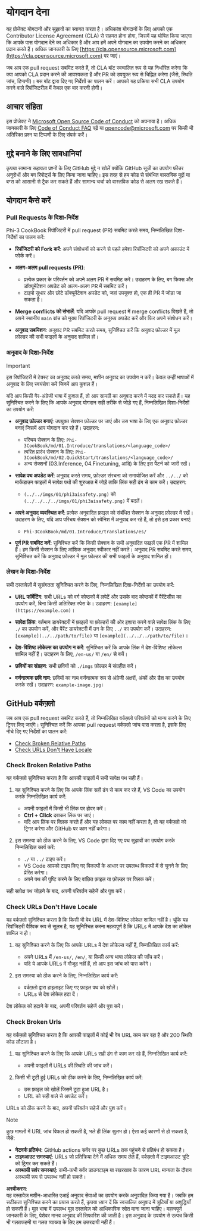 # योगदान देना

यह प्रोजेक्ट योगदानों और सुझावों का स्वागत करता है। अधिकांश योगदानों के लिए आपको एक Contributor License Agreement (CLA) से सहमत होना होगा, जिसमें यह घोषित किया जाएगा कि आपके पास योगदान देने का अधिकार है और आप हमें अपने योगदान का उपयोग करने का अधिकार प्रदान करते हैं। अधिक जानकारी के लिए [https://cla.opensource.microsoft.com](https://cla.opensource.microsoft.com) पर जाएं।

जब आप एक pull request सबमिट करते हैं, तो CLA बॉट स्वचालित रूप से यह निर्धारित करेगा कि क्या आपको CLA प्रदान करने की आवश्यकता है और PR को उपयुक्त रूप से चिह्नित करेगा (जैसे, स्थिति जांच, टिप्पणी)। बस बॉट द्वारा दिए गए निर्देशों का पालन करें। आपको यह प्रक्रिया सभी CLA उपयोग करने वाले रिपॉजिटरीज़ में केवल एक बार करनी होगी।

## आचार संहिता

इस प्रोजेक्ट ने [Microsoft Open Source Code of Conduct](https://opensource.microsoft.com/codeofconduct/) को अपनाया है। अधिक जानकारी के लिए [Code of Conduct FAQ](https://opensource.microsoft.com/codeofconduct/faq/) पढ़ें या [opencode@microsoft.com](mailto:opencode@microsoft.com) पर किसी भी अतिरिक्त प्रश्न या टिप्पणी के लिए संपर्क करें।

## मुद्दे बनाने के लिए सावधानियां

कृपया सामान्य सहायता प्रश्नों के लिए GitHub मुद्दे न खोलें क्योंकि GitHub सूची का उपयोग फीचर अनुरोधों और बग रिपोर्ट्स के लिए किया जाना चाहिए। इस तरह से हम कोड से संबंधित वास्तविक मुद्दों या बग्स को आसानी से ट्रैक कर सकते हैं और सामान्य चर्चा को वास्तविक कोड से अलग रख सकते हैं।

## योगदान कैसे करें

### Pull Requests के दिशा-निर्देश

Phi-3 CookBook रिपॉजिटरी में pull request (PR) सबमिट करते समय, निम्नलिखित दिशा-निर्देशों का पालन करें:

- **रिपॉजिटरी को Fork करें**: अपने संशोधनों को करने से पहले हमेशा रिपॉजिटरी को अपने अकाउंट में फोर्क करें।

- **अलग-अलग pull requests (PR)**:
  - प्रत्येक प्रकार के परिवर्तन को अपने अलग PR में सबमिट करें। उदाहरण के लिए, बग फिक्स और डॉक्यूमेंटेशन अपडेट को अलग-अलग PR में सबमिट करें।
  - टाइपो सुधार और छोटे डॉक्यूमेंटेशन अपडेट को, जहां उपयुक्त हो, एक ही PR में जोड़ा जा सकता है।

- **Merge conflicts को संभालें**: यदि आपके pull request में merge conflicts दिखते हैं, तो अपने स्थानीय `main` ब्रांच को मुख्य रिपॉजिटरी के अनुरूप अपडेट करें और फिर अपने संशोधन करें।

- **अनुवाद सबमिशन**: अनुवाद PR सबमिट करते समय, सुनिश्चित करें कि अनुवाद फ़ोल्डर में मूल फ़ोल्डर की सभी फाइलों के अनुवाद शामिल हों।

### अनुवाद के दिशा-निर्देश

> [!IMPORTANT]
>
> इस रिपॉजिटरी में टेक्स्ट का अनुवाद करते समय, मशीन अनुवाद का उपयोग न करें। केवल उन्हीं भाषाओं में अनुवाद के लिए स्वयंसेवा करें जिनमें आप कुशल हैं।

यदि आप किसी गैर-अंग्रेजी भाषा में कुशल हैं, तो आप सामग्री का अनुवाद करने में मदद कर सकते हैं। यह सुनिश्चित करने के लिए कि आपके अनुवाद योगदान सही तरीके से जोड़े गए हैं, निम्नलिखित दिशा-निर्देशों का उपयोग करें:

- **अनुवाद फ़ोल्डर बनाएं**: उपयुक्त सेक्शन फ़ोल्डर पर जाएं और उस भाषा के लिए एक अनुवाद फ़ोल्डर बनाएं जिसमें आप योगदान कर रहे हैं। उदाहरण:
  - परिचय सेक्शन के लिए: `Phi-3CookBook/md/01.Introduce/translations/<language_code>/`
  - त्वरित प्रारंभ सेक्शन के लिए: `Phi-3CookBook/md/02.QuickStart/translations/<language_code>/`
  - अन्य सेक्शनों (03.Inference, 04.Finetuning, आदि) के लिए इस पैटर्न को जारी रखें।

- **सापेक्ष पथ अपडेट करें**: अनुवाद करते समय, फ़ोल्डर संरचना को समायोजित करें और `../../` को मार्कडाउन फाइलों में सापेक्ष पथों की शुरुआत में जोड़ें ताकि लिंक सही ढंग से काम करें। उदाहरण:
  - `(../../imgs/01/phi3aisafety.png)` को `(../../../../imgs/01/phi3aisafety.png)` में बदलें।

- **अपने अनुवाद व्यवस्थित करें**: प्रत्येक अनुवादित फ़ाइल को संबंधित सेक्शन के अनुवाद फ़ोल्डर में रखें। उदाहरण के लिए, यदि आप परिचय सेक्शन को स्पेनिश में अनुवाद कर रहे हैं, तो इसे इस प्रकार बनाएं:
  - `Phi-3CookBook/md/01.Introduce/translations/es/`

- **पूर्ण PR सबमिट करें**: सुनिश्चित करें कि किसी सेक्शन के सभी अनुवादित फाइलें एक PR में शामिल हैं। हम किसी सेक्शन के लिए आंशिक अनुवाद स्वीकार नहीं करते। अनुवाद PR सबमिट करते समय, सुनिश्चित करें कि अनुवाद फ़ोल्डर में मूल फ़ोल्डर की सभी फाइलों के अनुवाद शामिल हों।

### लेखन के दिशा-निर्देश

सभी दस्तावेज़ों में सुसंगतता सुनिश्चित करने के लिए, निम्नलिखित दिशा-निर्देशों का उपयोग करें:

- **URL फॉर्मेटिंग**: सभी URLs को वर्ग कोष्ठकों में लपेटें और उसके बाद कोष्ठकों में पैरेंटेसीस का उपयोग करें, बिना किसी अतिरिक्त स्पेस के। उदाहरण: `[example](https://example.com)`।

- **सापेक्ष लिंक**: वर्तमान डायरेक्टरी में फ़ाइलों या फ़ोल्डरों की ओर इशारा करने वाले सापेक्ष लिंक के लिए `./` का उपयोग करें, और पैरेंट डायरेक्टरी में उन के लिए `../` का उपयोग करें। उदाहरण: `[example](../../path/to/file)` या `[example](../../../path/to/file)`।

- **देश-विशिष्ट लोकेल्स का उपयोग न करें**: सुनिश्चित करें कि आपके लिंक में देश-विशिष्ट लोकेल्स शामिल नहीं हैं। उदाहरण के लिए, `/en-us/` या `/en/` से बचें।

- **छवियों का संग्रहण**: सभी छवियों को `./imgs` फ़ोल्डर में संग्रहीत करें।

- **वर्णनात्मक छवि नाम**: छवियों का नाम वर्णनात्मक रूप से अंग्रेजी अक्षरों, अंकों और डैश का उपयोग करके रखें। उदाहरण: `example-image.jpg`।

## GitHub वर्कफ़्लो

जब आप एक pull request सबमिट करते हैं, तो निम्नलिखित वर्कफ़्लो परिवर्तनों को मान्य करने के लिए ट्रिगर किए जाएंगे। सुनिश्चित करें कि आपका pull request वर्कफ़्लो जांच पास करता है, इसके लिए नीचे दिए गए निर्देशों का पालन करें:

- [Check Broken Relative Paths](../..)
- [Check URLs Don't Have Locale](../..)

### Check Broken Relative Paths

यह वर्कफ़्लो सुनिश्चित करता है कि आपकी फाइलों में सभी सापेक्ष पथ सही हैं।

1. यह सुनिश्चित करने के लिए कि आपके लिंक सही ढंग से काम कर रहे हैं, VS Code का उपयोग करके निम्नलिखित कार्य करें:
    - अपनी फाइलों में किसी भी लिंक पर होवर करें।
    - **Ctrl + Click** दबाकर लिंक पर जाएं।
    - यदि आप लिंक पर क्लिक करते हैं और यह लोकल पर काम नहीं करता है, तो यह वर्कफ़्लो को ट्रिगर करेगा और GitHub पर काम नहीं करेगा।

1. इस समस्या को ठीक करने के लिए, VS Code द्वारा दिए गए पथ सुझावों का उपयोग करके निम्नलिखित कार्य करें:
    - `./` या `../` टाइप करें।
    - VS Code आपको टाइप किए गए विकल्पों के आधार पर उपलब्ध विकल्पों में से चुनने के लिए प्रेरित करेगा।
    - अपने पथ की पुष्टि करने के लिए वांछित फ़ाइल या फ़ोल्डर पर क्लिक करें।

सही सापेक्ष पथ जोड़ने के बाद, अपनी परिवर्तन सहेजें और पुश करें।

### Check URLs Don't Have Locale

यह वर्कफ़्लो सुनिश्चित करता है कि किसी भी वेब URL में देश-विशिष्ट लोकेल शामिल नहीं है। चूंकि यह रिपॉजिटरी वैश्विक रूप से सुलभ है, यह सुनिश्चित करना महत्वपूर्ण है कि URLs में आपके देश का लोकेल शामिल न हो।

1. यह सुनिश्चित करने के लिए कि आपके URLs में देश लोकेल्स नहीं हैं, निम्नलिखित कार्य करें:

    - अपने URLs में `/en-us/`, `/en/`, या किसी अन्य भाषा लोकेल की जाँच करें।
    - यदि ये आपके URLs में मौजूद नहीं हैं, तो आप इस जांच को पास करेंगे।

1. इस समस्या को ठीक करने के लिए, निम्नलिखित कार्य करें:
    - वर्कफ़्लो द्वारा हाइलाइट किए गए फ़ाइल पथ को खोलें।
    - URLs से देश लोकेल हटा दें।

देश लोकेल को हटाने के बाद, अपनी परिवर्तन सहेजें और पुश करें।

### Check Broken Urls

यह वर्कफ़्लो सुनिश्चित करता है कि आपकी फाइलों में कोई भी वेब URL काम कर रहा है और 200 स्थिति कोड लौटाता है।

1. यह सुनिश्चित करने के लिए कि आपके URLs सही ढंग से काम कर रहे हैं, निम्नलिखित कार्य करें:
    - अपनी फाइलों में URLs की स्थिति की जांच करें।

2. किसी भी टूटी हुई URLs को ठीक करने के लिए, निम्नलिखित कार्य करें:
    - उस फ़ाइल को खोलें जिसमें टूटा हुआ URL है।
    - URL को सही वाले से अपडेट करें।

URLs को ठीक करने के बाद, अपनी परिवर्तन सहेजें और पुश करें।

> [!NOTE]
>
> कुछ मामलों में URL जांच विफल हो सकती है, भले ही लिंक सुलभ हो। ऐसा कई कारणों से हो सकता है, जैसे:
>
> - **नेटवर्क प्रतिबंध:** GitHub actions सर्वर पर कुछ URLs तक पहुंचने से प्रतिबंध हो सकता है।
> - **टाइमआउट समस्याएं:** URLs जो प्रतिक्रिया देने में अधिक समय लेते हैं, वर्कफ़्लो में टाइमआउट त्रुटि को ट्रिगर कर सकते हैं।
> - **अस्थायी सर्वर समस्याएं:** कभी-कभी सर्वर डाउनटाइम या रखरखाव के कारण URL मान्यता के दौरान अस्थायी रूप से उपलब्ध नहीं हो सकते।

**अस्वीकरण**:  
यह दस्तावेज़ मशीन-आधारित एआई अनुवाद सेवाओं का उपयोग करके अनुवादित किया गया है। जबकि हम सटीकता सुनिश्चित करने का प्रयास करते हैं, कृपया ध्यान दें कि स्वचालित अनुवाद में त्रुटियाँ या अशुद्धियाँ हो सकती हैं। मूल भाषा में उपलब्ध मूल दस्तावेज़ को आधिकारिक स्रोत माना जाना चाहिए। महत्वपूर्ण जानकारी के लिए, पेशेवर मानव अनुवाद की सिफारिश की जाती है। इस अनुवाद के उपयोग से उत्पन्न किसी भी गलतफहमी या गलत व्याख्या के लिए हम उत्तरदायी नहीं हैं।